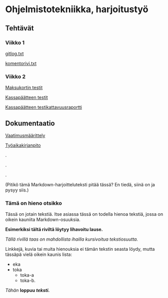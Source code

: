 # Ohjelmistotekniikka, harjoitustyö

## Tehtävät

### Viikko 1

[gitlog.txt](https://github.com/suvithkl/ot-harjoitustyo/blob/7aabd57be7375e5c595fb813e55b020c1a5d6215/laskarit/viikko1/gitlog.txt)

[komentorivi.txt](https://github.com/suvithkl/ot-harjoitustyo/blob/7aabd57be7375e5c595fb813e55b020c1a5d6215/laskarit/viikko1/komentorivi.txt)

### Viikko 2

[Maksukortin testit](https://github.com/suvithkl/ot-harjoitustyo/blob/59dc1578901624acc0534c6f729e7ece4d34fefc/laskarit/viikko2/Unicafe/src/test/java/com/mycompany/unicafe/MaksukorttiTest.java)

[Kassapäätteen testit](https://github.com/suvithkl/ot-harjoitustyo/blob/59dc1578901624acc0534c6f729e7ece4d34fefc/laskarit/viikko2/Unicafe/src/test/java/com/mycompany/unicafe/KassapaateTest.java)

[Kassapäätteen testikattavuusraportti](https://github.com/suvithkl/ot-harjoitustyo/blob/a3428f3d61ee96c6549476e778fee1a46baeebbd/laskarit/viikko2/unicafe_testikattavuusraportti.png)

## Dokumentaatio

[Vaatimusmäärittely](https://github.com/suvithkl/ot-harjoitustyo/blob/master/dokumentaatio/vaatimusmaarittely.md)

[Työaikakirjanpito](https://github.com/suvithkl/ot-harjoitustyo/blob/master/dokumentaatio/tuntikirjanpito.md)

.

.

.

(Pitikö tämä Markdown-harjoitteluteksti pitää tässä? En tiedä, siinä on ja pysyy siis.)

### Tämä on hieno otsikko

Tässä on jotain tekstiä. Itse asiassa tässä on todella hienoa tekstiä, jossa on oikein kauniita Markdown-osuuksia.

**Esimerkiksi tältä riviltä löytyy lihavoitu lause.**

*Tällä rivillä taas on mahdollista ihailla kursivoitua tekstiosuutta.*

Linkkejä, kuvia tai muita hienouksia ei tämän tekstin seasta löydy, mutta tässäpä vielä oikein kaunis lista:
- eka
- toka
  - toka-a
  - toka-b.

_Tähän_ **loppuu** _**teksti.**_
